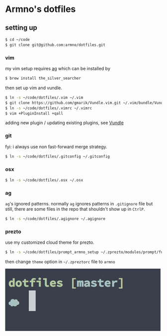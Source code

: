 # Armno's dotfiles

## setting up

```sh
$ cd ~/code
$ git clone git@github.com:armno/dotfiles.git
```

### vim

my vim setup requires [ag](https://github.com/ggreer/the_silver_searcher) which can be installed by

```sh
$ brew install the_silver_searcher
```

then set up vim and vundle.

```sh
$ ln -s ~/code/dotfiles/.vim ~/.vim
$ git clone https://github.com/gmarik/Vundle.vim.git ~/.vim/bundle/Vundle.vim
$ ln -s ~/code/dotfiles/.vimrc ~/.vimrc
$ vim +PluginInstall +qall
```

adding new plugin / updating existing plugins, see [Vundle](https://github.com/gmarik/Vundle.vim)

### git

fyi: i always use non fast-forward merge strategy.

```sh
$ ln -s ~/code/dotfiles/.gitconfig ~/.gitconfig
```

### osx

```sh
$ ln -s ~/code/dotfiles/.osx ~/.osx
```

### ag

`ag`'s ignored patterns. normally `ag` ignores patterns in `.gitignore` file but still, there are some files in the repo that shouldn't show up in `CtrlP`.

```sh
$ ln -s ~/code/dotfiles/.agignore ~/.agignore
```

### prezto

use my customized cloud theme for prezto.

```sh
$ ln -s ~/code/dotfiles/prompt_armno_setup ~/.zprezto/modules/prompt/functions/prompt_armno_setup
```

then change `theme` option in `~/.zpreztorc` file to `armno`

![modified cloud theme](screenshot.png)
